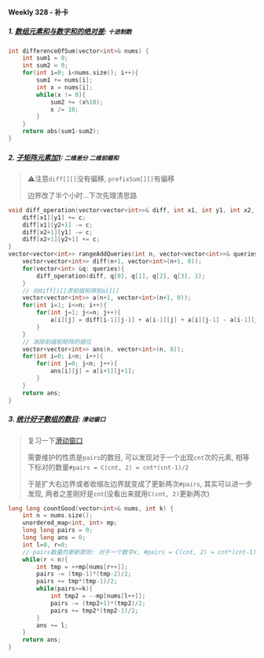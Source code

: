 #### Weekly 328 - 补卡

##### 1. [数组元素和与数字和的绝对差](https://leetcode.cn/problems/difference-between-element-sum-and-digit-sum-of-an-array/): `十进制数`

```CPP
int differenceOfSum(vector<int>& nums) {
    int sum1 = 0;
    int sum2 = 0;
    for(int i=0; i<nums.size(); i++){
        sum1 += nums[i];
        int x = nums[i];
        while(x != 0){
            sum2 += (x%10);
            x /= 10;
        }
    }
    return abs(sum1-sum2);
}
```

##### 2. [子矩阵元素加1](https://leetcode.cn/problems/increment-submatrices-by-one/): `二维差分`  `二维前缀和`

> ⚠️注意`diff[][]`没有偏移, `prefixSum[][]`有偏移
> 
> 边界改了半个小时...下次先理清思路

```CPP
void diff_operation(vector<vector<int>>& diff, int x1, int y1, int x2, int y2, int c){
    diff[x1][y1] += c;
    diff[x1][y2+1] -= c;
    diff[x2+1][y1] -= c;
    diff[x2+1][y2+1] += c;
}
vector<vector<int>> rangeAddQueries(int n, vector<vector<int>>& queries) {
    vector<vector<int>> diff(n+1, vector<int>(n+1, 0));
    for(vector<int> &q: queries){
        diff_operation(diff, q[0], q[1], q[2], q[3], 1);
    }
    // 对diff[][]求前缀和得到a[][]
    vector<vector<int>> a(n+1, vector<int>(n+1, 0));
    for(int i=1; i<=n; i++){
        for(int j=1; j<=n; j++){
            a[i][j] = diff[i-1][j-1] + a[i-1][j] + a[i][j-1] - a[i-1][j-1];
        }
    }
    // 消除前缀和矩阵的错位
    vector<vector<int>> ans(n, vector<int>(n, 0));
    for(int i=0; i<n; i++){
        for(int j=0; j<n; j++){
            ans[i][j] = a[i+1][j+1];
        }
    }
    return ans;
}
```

##### 3. [统计好子数组的数目](https://leetcode.cn/contest/weekly-contest-328/problems/count-the-number-of-good-subarrays/): `滑动窗口`

> 复习一下[滑动窗口](/markdown/%E4%B8%93%E9%A2%98%20-%20%E5%8F%8C%E6%8C%87%E9%92%88.md)
>
> 需要维护的性质是`pairs`的数目, 可以发现对于一个出现`cnt`次的元素, 相等下标对的数量`#pairs = C(cnt, 2) = cnt*(cnt-1)/2`
>
> 于是扩大右边界或者收缩左边界就变成了更新两次`#pairs`, 其实可以进一步发现, 两者之差刚好是`cnt`(没看出来就用`C(cnt, 2)`更新两次)

```CPP
long long countGood(vector<int>& nums, int k) {
    int n = nums.size();
    unordered_map<int, int> mp;
    long long pairs = 0;
    long long ans = 0;
    int l=0, r=0;
    // pairs数量的更新原则: 对于一个数字x, #pairs = C(cnt, 2) = cnt*(cnt-1)/2
    while(r < n){
        int tmp = ++mp[nums[r++]];
        pairs -= (tmp-1)*(tmp-2)/2;
        pairs += tmp*(tmp-1)/2;
        while(pairs>=k){
            int tmp2 = --mp[nums[l++]];
            pairs -= (tmp2+1)*(tmp2)/2;
            pairs += tmp2*(tmp2-1)/2;
        }
        ans += l;
    }
    return ans;
}
```